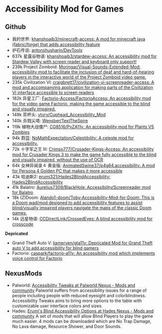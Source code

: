 # Accessibility Mod for Games

## Github
- 我的世界: [khanshoaib3/minecraft-access: A mod for minecraft java (fabric/forge) that adds accessibility feature](https://github.com/khanshoaib3/minecraft-access)
- 炉石传说: [antonshusharin/DevTools](https://github.com/antonshusharin/DevTools)
- 637k 星露谷物语: [khanshoaib3/stardew-access: An accessibility mod for Stardew Valley with screen reader and keyboard only support!](https://github.com/khanshoaib3/stardew-access)
- 239k Project Zomboid: [Moringar/Visual-Sounds-Extended-Mod: accessibility mod to facilitate the inclusion of deaf and hard-of-hearing players in the interactive world of the Project Zomboid video game.](https://github.com/Moringar/Visual-Sounds-Extended-Mod)
- 235k Civilization VI: [craigbrett17/civilization-vi-screenreader-access: A mod and accompanying application for making parts of the Civilization VI interface accessible to screen readers](https://github.com/craigbrett17/civilization-vi-screenreader-access)
- 182k 异星工厂: [Factorio-Access/FactorioAccess: An accessibility mod for the video game Factorio, making the game accessible to the blind and visually impaired.](https://github.com/Factorio-Access/FactorioAccess)
- 149k 茶杯头: [vtvrv/Cuphead_Accessibility_Mod](https://github.com/vtvrv/Cuphead_Accessibility_Mod)
- 140k 杀戮尖塔: [Wensber/TextTheSpire](https://github.com/Wensber/TextTheSpire)
- 119k 植物大战僵尸: [CG8516/PvZA11y: An accessibility mod for Plants VS Zombies](https://github.com/CG8516/PvZA11y)
- 94k 蔚蓝: [NoMathExpectation/Celestibility: A celeste mod for accessibility.](https://github.com/NoMathExpectation/Celestibility)
- 72k 十字军之王 III: [Crimso777/Crusader-Kings-Access: An accessibility mod for Crusader Kings 3 to make the game fully accessible to the blind and visually impaired, without the use of OCR](https://github.com/Crimso777/Crusader-Kings-Access)
- 64k 女神异闻录４ 黄金版: [AnimatedSwine37/p4g64.accessibility: A mod for Persona 4 Golden PC that makes it more accessible](https://github.com/AnimatedSwine37/p4g64.accessibility)
- 43k 哈迪斯2: [erumi321/Hades2BlindAccessibility: Hades2BlindAccessibility](https://github.com/erumi321/Hades2BlindAccessibility)
- 41k Balatro: [Aurelius7309/BlackHole: Accessibility/Screenreader mod for Balatro](https://github.com/Aurelius7309/BlackHole)
- 18k (Z)Doom: [Alando1-doom/Toby-Accessibility-Mod-for-Doom: This is a Doom wad/mod designed to add accessibility features to assist blind/visually impaired players navigate the maps of the classic Doom games.](https://github.com/Alando1-doom/Toby-Accessibility-Mod-for-Doom)
- 14k 远星物语: [CCDirectLink/CrossedEyes: A blind accessibility mod for crosscode](https://github.com/CCDirectLink/CrossedEyes)


**Depricated**
- Grand Theft Auto V: [liamerven/gta11y: Depricated Mod for Grand Theft auto V to add accessibility for blind gamers](https://github.com/liamerven/gta11y)
- Factorio: [caspark/factorio-a11y: An accessibility mod which implements voice control for Factorio](https://github.com/caspark/factorio-a11y)


## NexusMods
- Palworld: [Accessibility Tweaks at Palworld Nexus - Mods and community](https://www.nexusmods.com/palworld/mods/531)
    Palworld suffers from accessibility issues for a range of people including people with reduced eyesight and colorblindness. Accessibility Tweaks aims to bring more options to the table with customizable user interface colors and sizes.
- Hades: [Erumi's Blind Accessibility Options at Hades Nexus - Mods and community](https://www.nexusmods.com/hades/mods/100)
    A set of mods that will allow Blind Players to play the game much easier. 4 mods can be downloaded which are No Trap Damage, No Lava damage, Resource Shower, and Door Sounds.
